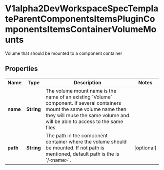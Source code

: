 

# V1alpha2DevWorkspaceSpecTemplateParentComponentsItemsPluginComponentsItemsContainerVolumeMounts

Volume that should be mounted to a component container
## Properties

Name | Type | Description | Notes
------------ | ------------- | ------------- | -------------
**name** | **String** | The volume mount name is the name of an existing &#x60;Volume&#x60; component. If several containers mount the same volume name then they will reuse the same volume and will be able to access to the same files. | 
**path** | **String** | The path in the component container where the volume should be mounted. If not path is mentioned, default path is the is &#x60;/&lt;name&gt;&#x60;. |  [optional]



